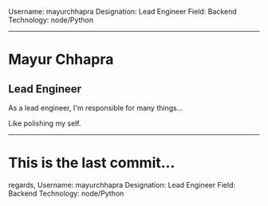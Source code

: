 Username: mayurchhapra
Designation: Lead Engineer
Field: Backend
Technology: node/Python

-----------------------
# Mayur Chhapra

##  Lead Engineer

As a lead engineer, I'm responsible for many things...

Like polishing my self.

___________

# This is the last commit...

regards,
Username: mayurchhapra
Designation: Lead Engineer
Field: Backend
Technology: node/Python